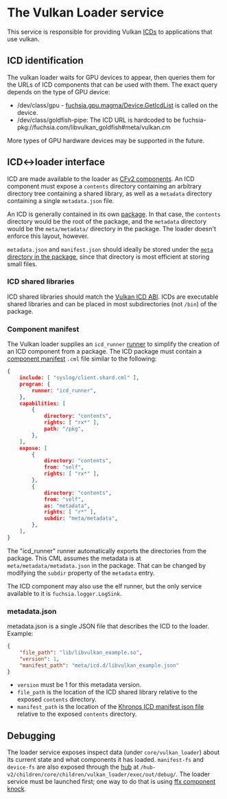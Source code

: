 # The Vulkan Loader service

This service is responsible for providing Vulkan [ICDs][ICD] to applications that use vulkan.

## ICD identification

The vulkan loader waits for GPU devices to appear, then queries them for the
URLs of ICD components that can be used with them. The exact query depends on
the type of GPU device:

* /dev/class/gpu - [fuchsia.gpu.magma/Device.GetIcdList][GetIcdList] is called
    on the device.
* /dev/class/goldfish-pipe: The ICD URL is hardcoded to be
    fuchsia-pkg://fuchsia.com/libvulkan_goldfish#meta/vulkan.cm

More types of GPU hardware devices may be supported in the future.

## ICD<->loader interface

ICD are made available to the loader as [CFv2 components][component]. An ICD
component must expose a `contents` directory containing an arbitrary
directory tree containing a shared library, as well as a `metadata` directory
containing a single `metadata.json` file.

An ICD is generally contained in its own [package]. In that case, the
`contents` directory would be the root of the package, and the `metadata`
directory would be the `meta/metadata/` directory in the package. The loader
doesn't enforce this layout, however.

`metadata.json` and `manifest.json` should ideally be stored under the [`meta`
directory in the package][meta-far], since that directory is most efficient at
storing small files.

### ICD shared libraries

ICD shared libraries should match the [Vulkan ICD ABI][ICD]. ICDs are
executable shared libraries and can be placed in most subdirectories (not `/bin`)
of the package.

### Component manifest

The Vulkan loader supplies an `icd_runner` [runner] to simplify the creation
of an ICD component from a package. The ICD package must contain a [component
manifest][component-manifest] `.cml` file similar to the following:


```json
{
    include: [ "syslog/client.shard.cml" ],
    program: {
        runner: "icd_runner",
    },
    capabilities: [
        {
            directory: "contents",
            rights: [ "rx*" ],
            path: "/pkg",
        },
    ],
    expose: [
        {
            directory: "contents",
            from: "self",
            rights: [ "rx*" ],
        },
        {
            directory: "contents",
            from: "self",
            as: "metadata",
            rights: [ "r*" ],
            subdir: "meta/metadata",
        },
    ],
}
```

The "icd_runner" runner automatically exports the directories from the
package. This CML assumes the metadata is at `meta/metadata/metadata.json` in the
package. That can be changed by modifying the `subdir` property of the
`metadata` entry.

The ICD component may also use the elf runner, but the only service available
to it is `fuchsia.logger.LogSink`.

### metadata.json

metadata.json is a single JSON file that describes the ICD to the loader. Example:

```json
{
    "file_path": "lib/libvulkan_example.so",
    "version": 1,
    "manifest_path": "meta/icd.d/libvulkan_example.json"
}
```

* `version` must be 1 for this metadata version.
* `file_path` is the location of the ICD shared library relative to the exposed `contents` directory.
* `manifest_path` is the location of the [Khronos ICD manifest json file][loaderinterface] relative
    to the exposed `contents` directory.

## Debugging

The loader service exposes inspect data (under `core/vulkan_loader`) about its
current state and what components it has loaded. `manifest-fs` and `device-fs`
are also exposed through the [hub][hub] at
`/hub-v2/children/core/children/vulkan_loader/exec/out/debug/`. The loader
service must be launched first; one way to do that is using [ffx component
knock][ffx-knock].

[GetIcdList]: https://fuchsia.dev/reference/fidl/fuchsia.gpu.magma#Device.GetIcdList
[VMO]: /docs/glossary.md#virtual-memory-object
[ICD]: /docs/concepts/system/abi/system.md#vulkan-icd
[runner]: /docs/concepts/components/v2/capabilities/runners.md
[component]: /docs/glossary.md#component
[package]: /docs/concepts/packages/package.md
[component-manifest]: /docs/concepts/components/v2/component_manifests.md
[loaderinterface]: https://github.com/KhronosGroup/Vulkan-Loader/blob/master/loader/LoaderAndLayerInterface.md
[meta-far]: /docs/concepts/packages/package.md#meta-far
[hub]: /docs/concepts/components/v2/hub.md
[ffx-knock]: /docs/reference/tools/sdk/ffx.md#knock
